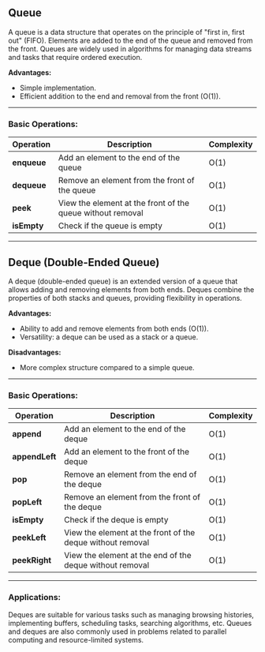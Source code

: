## Queue

A queue is a data structure that operates on the principle of "first in, first out" (FIFO). Elements are added to the end of the queue and removed from the front. Queues are widely used in algorithms for managing data streams and tasks that require ordered execution.

**Advantages:**
- Simple implementation.
- Efficient addition to the end and removal from the front (O(1)).

---

### Basic Operations:

| **Operation**     | **Description**                                     | **Complexity** |
|-------------------|-----------------------------------------------------|----------------|
| **enqueue**       | Add an element to the end of the queue              | O(1)           |
| **dequeue**       | Remove an element from the front of the queue       | O(1)           |
| **peek**          | View the element at the front of the queue without removal | O(1)           |
| **isEmpty**       | Check if the queue is empty                         | O(1)           |

---

## Deque (Double-Ended Queue)

A deque (double-ended queue) is an extended version of a queue that allows adding and removing elements from both ends. Deques combine the properties of both stacks and queues, providing flexibility in operations.

**Advantages:**
- Ability to add and remove elements from both ends (O(1)).
- Versatility: a deque can be used as a stack or a queue.

**Disadvantages:**
- More complex structure compared to a simple queue.

---

### Basic Operations:

| **Operation**      | **Description**                                         | **Complexity** |
|--------------------|--------------------------------------------------------|----------------|
| **append**         | Add an element to the end of the deque                 | O(1)           |
| **appendLeft**     | Add an element to the front of the deque               | O(1)           |
| **pop**            | Remove an element from the end of the deque            | O(1)           |
| **popLeft**        | Remove an element from the front of the deque          | O(1)           |
| **isEmpty**        | Check if the deque is empty                            | O(1)           |
| **peekLeft**       | View the element at the front of the deque without removal | O(1)           |
| **peekRight**      | View the element at the end of the deque without removal | O(1)           |

---

### Applications:

Deques are suitable for various tasks such as managing browsing histories, implementing buffers, scheduling tasks, searching algorithms, etc. Queues and deques are also commonly used in problems related to parallel computing and resource-limited systems.
